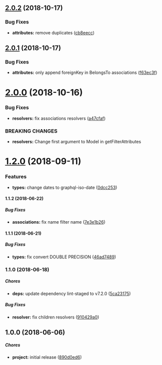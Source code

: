 ## [2.0.2](https://github.com/lgaticaq/sequelize-graphql-tools/compare/v2.0.1...v2.0.2) (2018-10-17)


### Bug Fixes

* **attributes:** remove duplicates ([cb8eecc](https://github.com/lgaticaq/sequelize-graphql-tools/commit/cb8eecc))

## [2.0.1](https://github.com/lgaticaq/sequelize-graphql-tools/compare/v2.0.0...v2.0.1) (2018-10-17)


### Bug Fixes

* **attributes:** only append foreignKey in BelongsTo associations ([f63ec3f](https://github.com/lgaticaq/sequelize-graphql-tools/commit/f63ec3f))

# [2.0.0](https://github.com/lgaticaq/sequelize-graphql-tools/compare/v1.2.0...v2.0.0) (2018-10-16)


### Bug Fixes

* **resolvers:** fix associations resolvers ([a47cfaf](https://github.com/lgaticaq/sequelize-graphql-tools/commit/a47cfaf))


### BREAKING CHANGES

* **resolvers:** Change first argument to Model in getFilterAttributes

# [1.2.0](https://github.com/lgaticaq/sequelize-graphql-tools/compare/v1.1.2...v1.2.0) (2018-09-11)


### Features

* **types:** change dates to graphql-iso-date ([0dcc253](https://github.com/lgaticaq/sequelize-graphql-tools/commit/0dcc253))

#### 1.1.2 (2018-06-22)

##### Bug Fixes

* **associations:**  fix name filter name ([7e3e1b26](https://github.com/lgaticaq/sequelize-graphql-tools/commit/7e3e1b265787ac105f66d1167fcb65bb4f75258c))

#### 1.1.1 (2018-06-21)

##### Bug Fixes

* **types:**  fix convert DOUBLE PRECISION ([46ad7489](https://github.com/lgaticaq/sequelize-graphql-tools/commit/46ad74896a4230d484af8a1fa05198e185e39463))

### 1.1.0 (2018-06-18)

##### Chores

* **deps:**  update dependency lint-staged to v7.2.0 ([5ca23175](https://github.com/lgaticaq/sequelize-graphql-tools/commit/5ca231757459c1e7c0ef7f06f0217e2e162906c0))

##### Bug Fixes

* **resolver:**  fix children resolvers ([910429a0](https://github.com/lgaticaq/sequelize-graphql-tools/commit/910429a0e25570257ca70bc882d6db04e58d3e22))

## 1.0.0 (2018-06-06)

##### Chores

* **project:**  initial release ([890d0ed6](https://github.com/lgaticaq/sequelize-graphql-tools/commit/890d0ed6c7f448d30b9ee400ab2e6bb7fc1eee75))
